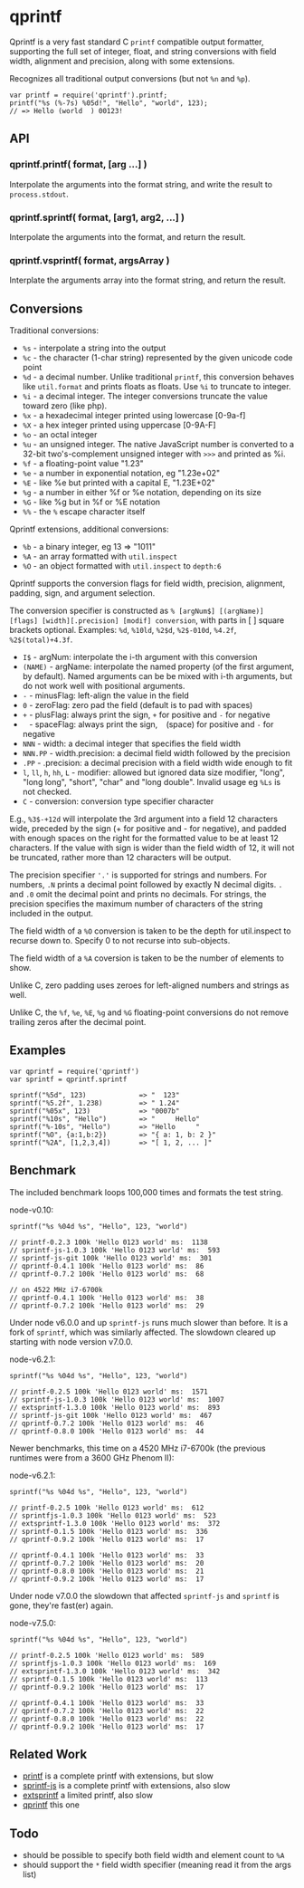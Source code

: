 qprintf
=======

Qprintf is a very fast standard C `printf` compatible output formatter, supporting
the full set of integer, float, and string conversions with field width, alignment
and precision, along with some extensions.

Recognizes all traditional output conversions (but not `%n` and `%p`).

    var printf = require('qprintf').printf;
    printf("%s (%-7s) %05d!", "Hello", "world", 123);
    // => Hello (world  ) 00123!


## API

### qprintf.printf( format, [arg ...] )

Interpolate the arguments into the format string, and write the result to
`process.stdout`.

### qprintf.sprintf( format, [arg1, arg2, ...] )

Interpolate the arguments into the format, and return the result.

### qprintf.vsprintf( format, argsArray )

Interplate the arguments array into the format string, and return the result.


## Conversions

Traditional conversions:

- `%s` - interpolate a string into the output
- `%c` - the character (1-char string) represented by the given unicode code point
- `%d` - a decimal number.  Unlike traditional `printf`, this conversion behaves
like `util.format` and prints floats as floats.  Use `%i` to truncate to integer.
- `%i` - a decimal integer.  The integer conversions truncate the value toward zero (like php).
- `%x` - a hexadecimal integer printed using lowercase [0-9a-f]
- `%X` - a hex integer printed using uppercase [0-9A-F]
- `%o` - an octal integer
- `%u` - an unsigned integer.  The native JavaScript number is converted to
a 32-bit two's-complement unsigned integer with `>>>` and printed as %i.
- `%f` - a floating-point value "1.23"
- `%e` - a number in exponential notation, eg "1.23e+02"
- `%E` - like %e but printed with a capital E, "1.23E+02"
- `%g` - a number in either %f or %e notation, depending on its size
- `%G` - like %g but in %f or %E notation
- `%%` - the `%` escape character itself

Qprintf extensions, additional conversions:

- `%b` - a binary integer, eg 13 => "1011"
- `%A` - an array formatted with `util.inspect`
- `%O` - an object formatted with `util.inspect` to `depth:6`

Qprintf supports the conversion flags for field width, precision, alignment,
padding, sign, and argument selection.

The conversion specifier is constructed as
`% [argNum$] [(argName)] [flags] [width][.precision] [modif] conversion`,
with parts in [ ] square brackets optional.
Examples: `%d`, `%10ld`, `%2$d`, `%2$-010d`, `%4.2f`, `%2$(total)+4.3f`.

- `I$` - argNum: interpolate the i-th argument with this conversion
- `(NAME)` - argName: interpolate the named property (of the first argument, by default).
Named arguments can be be mixed with i-th arguments, but do not work well with positional arguments.
- `-` - minusFlag: left-align the value in the field
- `0` - zeroFlag: zero pad the field (default is to pad with spaces)
- `+` - plusFlag: always print the sign, `+` for positive and `-` for negative
- ` ` - spaceFlag: always print the sign, ` ` (space) for positive and `-` for negative
- `NNN` - width: a decimal integer that specifies the field width
- `NNN.PP` - width.precision: a decimal field width followed by the precision
- `.PP` - .precision: a decimal precision with a field width wide enough to fit
- `l`, `ll`, `h`, `hh`, `L` - modifier: allowed but ignored data size modifier, "long", "long long",
"short", "char" and "long double".  Invalid usage eg `%Ls` is not checked.
- `C` - conversion: conversion type specifier character

E.g., `%3$-+12d` will interpolate the 3rd argument into a field 12 characters wide,
preceded by the sign (+ for positive and - for negative), and padded with enough
spaces on the right for the formatted value to be at least 12 characters.  If the
value with sign is wider than the field width of 12, it will not be truncated,
rather more than 12 characters will be output.

The precision specifier `'.'` is supported for strings and numbers.  For numbers,
`.N` prints a decimal point followed by exactly N decimal digits.  `.` and `.0`
omit the decimal point and prints no decimals.  For strings, the precision
specifies the maximum number of characters of the string included in the output.

The field width of a `%O` conversion is taken to be the depth for util.inspect
to recurse down to.  Specify 0 to not recurse into sub-objects.

The field width of a `%A` coversion is taken to be the number of elements to
show.

Unlike C, zero padding uses zeroes for left-aligned numbers and strings as well.

Unlike C, the `%f`, `%e`, `%E`, `%g` and `%G` floating-point conversions do not remove
trailing zeros after the decimal point.


## Examples

    var qprintf = require('qprintf')
    var sprintf = qprintf.sprintf

    sprintf("%5d", 123)             => "  123"
    sprintf("%5.2f", 1.238)         => " 1.24"
    sprintf("%05x", 123)            => "0007b"
    sprintf("%10s", "Hello")        => "     Hello"
    sprintf("%-10s", "Hello")       => "Hello     "
    sprintf("%O", {a:1,b:2})        => "{ a: 1, b: 2 }"
    sprintf("%2A", [1,2,3,4])       => "[ 1, 2, ... ]"


## Benchmark

The included benchmark loops 100,000 times and formats the test string.

node-v0.10:

    sprintf("%s %04d %s", "Hello", 123, "world")

    // printf-0.2.3 100k 'Hello 0123 world' ms:  1138
    // sprintf-js-1.0.3 100k 'Hello 0123 world' ms:  593
    // sprintf-js-git 100k 'Hello 0123 world' ms:  301
    // qprintf-0.4.1 100k 'Hello 0123 world' ms:  86
    // qprintf-0.7.2 100k 'Hello 0123 world' ms:  68
    
    // on 4522 MHz i7-6700k
    // qprintf-0.4.1 100k 'Hello 0123 world' ms:  38
    // qprintf-0.7.2 100k 'Hello 0123 world' ms:  29

Under node v6.0.0 and up `sprintf-js` runs much slower than before.
It is a fork of `sprintf`, which was similarly affected.  The slowdown
cleared up starting with node version v7.0.0.

node-v6.2.1:

    sprintf("%s %04d %s", "Hello", 123, "world")

    // printf-0.2.5 100k 'Hello 0123 world' ms:  1571
    // sprintf-js-1.0.3 100k 'Hello 0123 world' ms:  1007
    // extsprintf-1.3.0 100k 'Hello 0123 world' ms:  893
    // sprintf-js-git 100k 'Hello 0123 world' ms:  467
    // qprintf-0.7.2 100k 'Hello 0123 world' ms:  46
    // qprintf-0.8.0 100k 'Hello 0123 world' ms:  44
    
Newer benchmarks, this time on a 4520 MHz i7-6700k (the previous runtimes were from a
3600 GHz Phenom II):

node-v6.2.1:

    sprintf("%s %04d %s", "Hello", 123, "world")

    // printf-0.2.5 100k 'Hello 0123 world' ms:  612
    // sprintfjs-1.0.3 100k 'Hello 0123 world' ms:  523
    // extsprintf-1.3.0 100k 'Hello 0123 world' ms:  372
    // sprintf-0.1.5 100k 'Hello 0123 world' ms:  336
    // qprintf-0.9.2 100k 'Hello 0123 world' ms:  17

    // qprintf-0.4.1 100k 'Hello 0123 world' ms:  33
    // qprintf-0.7.2 100k 'Hello 0123 world' ms:  20
    // qprintf-0.8.0 100k 'Hello 0123 world' ms:  21
    // qprintf-0.9.2 100k 'Hello 0123 world' ms:  17

Under node v7.0.0 the slowdown that affected `sprintf-js` and `sprintf` is gone,
they're fast(er) again.

node-v7.5.0:

    sprintf("%s %04d %s", "Hello", 123, "world")

    // printf-0.2.5 100k 'Hello 0123 world' ms:  589
    // sprintfjs-1.0.3 100k 'Hello 0123 world' ms:  169
    // extsprintf-1.3.0 100k 'Hello 0123 world' ms:  342
    // sprintf-0.1.5 100k 'Hello 0123 world' ms:  113
    // qprintf-0.9.2 100k 'Hello 0123 world' ms:  17

    // qprintf-0.4.1 100k 'Hello 0123 world' ms:  33
    // qprintf-0.7.2 100k 'Hello 0123 world' ms:  22
    // qprintf-0.8.0 100k 'Hello 0123 world' ms:  22
    // qprintf-0.9.2 100k 'Hello 0123 world' ms:  17


## Related Work

- [printf](https://npmjs.org/package/printf) is a complete printf with extensions, but slow
- [sprintf-js](https://npmjs.org/package/sprintf-js) is a complete printf with extensions, also slow
- [extsprintf](https://npmjs.org/package/extsprintf) a limited printf, also slow
- [qprintf](https://github.com/andrasq/node-qprintf) this one


## Todo

- should be possible to specify both field width and element count to `%A`
- should support the `*` field width specifier (meaning read it from the args list)
